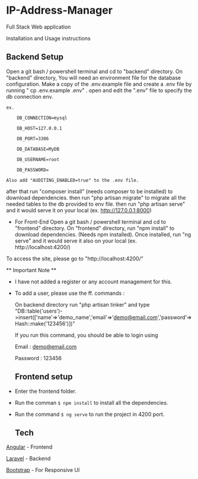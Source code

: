 # IP-Address-Manager
Full Stack Web application 


Installation and Usage instructions

## Backend Setup
 Open a git bash / powershell terminal and cd to "backend" directory.
 On "backend" directory, You will need an environment file for the database configuration. Make a copy of the .env.example file and create a .env file by running    " cp .env.example .env" .
  open and edit the ".env" file to specify the db connection env.

    ex. 
        
        DB_CONNECTION=mysql
    
        DB_HOST=127.0.0.1
        
        DB_PORT=3306
        
        DB_DATABASE=MyDB
        
        DB_USERNAME=root
        
        DB_PASSWORD=
        
    Also add "AUDITING_ENABLED=true" to the .env file.
    
 after that run "composer install" (needs composer to be installed) to download dependencies.
  then run "php artisan migrate" to migrate all the needed tables to the db provided to env file.
  then run "php artisan serve" and it would serve it on your local (ex. http://127.0.0.1:8000)


* For Front-End
 Open a git bash / powershell terminal and cd to "frontend" directory.
 On "frontend" directory, run "npm install" to download dependencies. (Needs npm installed).
 Once installed, run "ng serve" and it would serve it also on your local (ex. http://localhost:4200/)

To access the site, please go to "http://localhost:4200/"


** Important Note **
- I have not added a register or any account management for this.
- To add a user, please use the ff. commands :
  
  On backend directory 
  run "php artisan tinker" and type "DB::table('users')->insert(['name'=>'demo_name','email'=>'demo@email.com','password'=>Hash::make('123456')])"
  
  If you run this command, you should be able to login using
 
  Email : demo@email.com
  
  Password : 123456
  
  ## Frontend setup
- Enter the frontend folder.
- Run the comman `$ npm install` to install all the dependencies.
- Run the command `$ ng serve` to run the project in 4200 port.
 
  ## Tech
 
 [Angular](https://angular.io/) - Frontend
 
 [Laravel](https://laravel.com/) - Backend
 
 [Bootstrap](https://getbootstrap.com/)     - For Responsive UI

 

